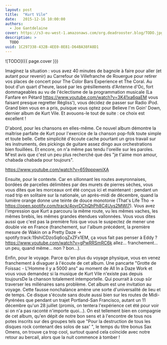 ```yaml
---
layout: post
title:  "Kurt Vile"
date:   2015-12-16 10:00:00
authors: 
  - Joe Gantdelaine
cover: https://s3-eu-west-1.amazonaws.com/org.deadrooster.blog/TODO.jpg
description: >
  TODO
uuid: 1C297338-432B-4EE0-8E81-D64BA38FA8D1
---
```


![TODO]({{ page.cover }})

Imaginez la situation : vous avez 40 minutes de bagnole à faire pour aller (et autant pour revenir) au Carrefour de Villefranche de Rouergue pour retirer vos places de concert pour The Color Bars Experience et The Coral. Au bout d'un quart d'heure, lassé par les grésillements d'Antenne d'Oc, fort dommageables au vu de l'éclectisme  de la programmation musicale (La Fanfare en Pétard https://www.youtube.com/watch?v=3K41xa6qaEM vous faisant presque regretter Régliss'), vous décidez de passer sur Radio iPod. Grand bien vous en a pris, puisque vous optez pour Believe I'm Goin' Down, dernier album de Kurt Vile. Et avouons-le tout de suite : ce choix est excellent !

D'abord, pour les chansons en elles-même. Ce nouvel album démontre la maîtrise parfaite de Kurt pour l'exercice de la chanson pop-folk toute simple et toute belle. Cette simplicité d'écoute cache pourtant un gros travail sur les instruments, des pickings de guitare assez dingo aux orchestrations bien fouillées. Et encore, on n'a même pas tendu l'oreille sur les paroles. M'est avis que c'est un peu plus recherché que des "je t'aime mon amour, chabada chabada pour toujours".

https://www.youtube.com/watch?v=659pppwniXA

Ensuite, pour le contexte. Car en sillonnant les routes aveyronnaises, bordées de parcelles délimitées par des murets de pierres sèches, vous vous dites que les morceaux ont été conçus ici et maintenant : pendant un road trip en solitaire sur la nationale, un après-midi de décembre, quand la lumière orange donne une teinte de douce monotonie (That's Life Tho -> https://open.spotify.com/track/4oyrDChQhPh8C4Uys2MWl7). Vous avez l'impression que Kurt a parcouru la même route, vu les mêmes vaches, les mêmes brebis, les mêmes grandes étendues vallonnées. Vous vous dites aussi que c'est pas la première fois que vous le suspectez de mener une double vie en France (franchement, sur l'album précédent, la première mesure de  Wakin on a Pretty Daze -> spotify:track:19shiCDzoSq6cqZxZFx1EM, ça vous fait pas penser à Eddy ? https://www.youtube.com/watch?v=gPwRRSmRC6k allez... franchement... un peu, quand même... non ? bon...).

Enfin, pour le voyage. Parce qu'en plus du voyage physique, vous en venez franchement à divaguer à l'écoute de cet album. Une pancarte "Grotte de Foissac - L'Homme il y a 5000 ans" au moment de All In a Daze Work et vous vous demandez si la musique de Kurt Vile n'existe pas depuis toujoursDe la chanson totalement intemportelle. Qui pourrait à coup sûr traverser les millénaires sans problème. Cet album est une invitation au voyage. Cette fausse nonchalance amène une sorte d'universalité de lieu et de temps. Ce disque s'écoute sans doute aussi bien sur les routes de Midi-Pyrénées  que pendant un trajet Portland-San Francisco, autant un 11 décembre qu'un 28 juillet (promis, on tentera l'expérience cet été pour voir si on n'a pas raconté n'importe quoi...). On est tellement bien en compagnie de cet album, qu'en dépit de notre bon sens et à l'encontre de tous nos potes inscrits sur des groupes tels que "Pour la destruction de tous les disques rock contenant des solos de sax' ", le temps du titre bonus Sax Omens, on trouve ça trop cool, surtout quand cela coïncide avec notre retour au bercail, alors que la nuit commence à tomber !